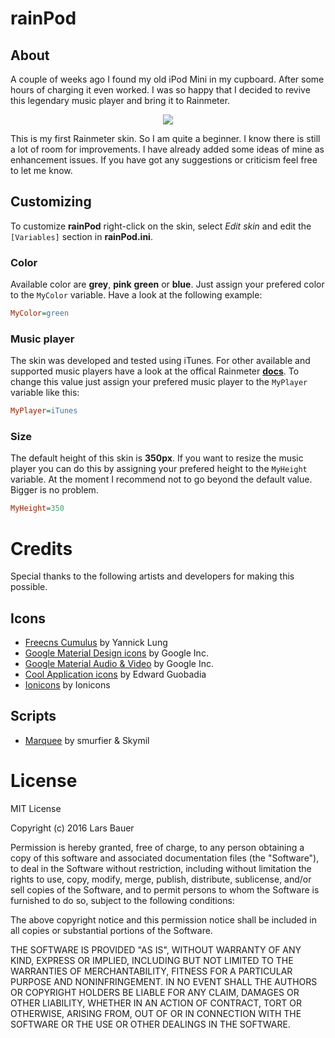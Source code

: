 # rainPod
## About
A couple of weeks ago I found my old iPod Mini in my cupboard. After some hours of charging it even worked. I was so happy that I decided to revive this legendary music player and bring it to Rainmeter.

<p align="center">
  <img src="http://i.imgur.com/6Q5hAQA.png"/>
</p>

This is my first Rainmeter skin. So I am quite a beginner. I know there is still a lot of room for improvements. I have already added some ideas of mine as enhancement issues. If you have got any suggestions or criticism feel free to let me know.
## Customizing
To customize **rainPod** right-click on the skin, select _Edit skin_ and edit the `[Variables]` section in **rainPod.ini**.
### Color
Available color are **grey**, **pink** **green** or **blue**. Just assign your prefered color to the `MyColor` variable. Have a look at the following example:
```ini
MyColor=green
```
### Music player
The skin was developed and tested using iTunes. For other available and supported music players have a look at the offical Rainmeter **[docs](http://docs.rainmeter.net/manual/plugins/nowplaying#playerlist)**. To change this value just assign your prefered music player to the `MyPlayer` variable like this:
```ini
MyPlayer=iTunes
```
### Size
The default height of this skin is **350px**. If you want to resize the music player you can do this by assigning your prefered height to the `MyHeight` variable. At the moment I recommend not to go beyond the default value. Bigger is no problem.
```ini
MyHeight=350
```
# Credits
Special thanks to the following artists and developers for making this possible.
## Icons
* [Freecns Cumulus](https://www.iconfinder.com/iconsets/freecns-cumulus) by Yannick Lung
* [Google Material Design icons](https://www.iconfinder.com/iconsets/google-material-design-icons) by Google Inc.
* [Google Material Audio & Video](https://www.iconfinder.com/iconsets/material-audio-video) by Google Inc.
* [Cool Application icons](https://www.iconfinder.com/iconsets/cool-application-icons) by Edward Guobadia
* [Ionicons](https://www.iconfinder.com/iconsets/ionicons) by Ionicons

## Scripts
* [Marquee](http://rainmeter.net/forum/viewtopic.php?p=92179#p92179) by smurfier & Skymil

# License
MIT License

Copyright (c) 2016 Lars Bauer

Permission is hereby granted, free of charge, to any person obtaining a copy
of this software and associated documentation files (the "Software"), to deal
in the Software without restriction, including without limitation the rights
to use, copy, modify, merge, publish, distribute, sublicense, and/or sell
copies of the Software, and to permit persons to whom the Software is
furnished to do so, subject to the following conditions:

The above copyright notice and this permission notice shall be included in all
copies or substantial portions of the Software.

THE SOFTWARE IS PROVIDED "AS IS", WITHOUT WARRANTY OF ANY KIND, EXPRESS OR
IMPLIED, INCLUDING BUT NOT LIMITED TO THE WARRANTIES OF MERCHANTABILITY,
FITNESS FOR A PARTICULAR PURPOSE AND NONINFRINGEMENT. IN NO EVENT SHALL THE
AUTHORS OR COPYRIGHT HOLDERS BE LIABLE FOR ANY CLAIM, DAMAGES OR OTHER
LIABILITY, WHETHER IN AN ACTION OF CONTRACT, TORT OR OTHERWISE, ARISING FROM,
OUT OF OR IN CONNECTION WITH THE SOFTWARE OR THE USE OR OTHER DEALINGS IN THE
SOFTWARE.

